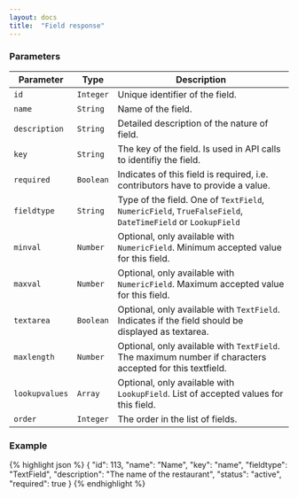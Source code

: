 ```yaml
---
layout: docs
title:  "Field response"
---
```


### Parameters

Parameter           | Type        | Description
--------------------|-------------|-----------------------------------------------
`id`                | `Integer`   | Unique identifier of the field.
`name`              | `String`    | Name of the field.
`description`       | `String`    | Detailed description of the nature of field.
`key`               | `String`    | The key of the field. Is used in API calls to identifiy the field.
`required`          | `Boolean`   | Indicates of this field is required, i.e. contributors have to provide a value.
`fieldtype`         | `String`    | Type of the field. One of `TextField`, `NumericField`, `TrueFalseField`, `DateTimeField` or `LookupField`
`minval`            | `Number`    | Optional, only available with `NumericField`. Minimum accepted value for this field.
`maxval`            | `Number`    | Optional, only available with `NumericField`. Maximum accepted value for this field.
`textarea`          | `Boolean`   | Optional, only available with `TextField`. Indicates if the field should be displayed as textarea.
`maxlength`         | `Number`    | Optional, only available with `TextField`. The maximum number if characters accepted for this textfield.
`lookupvalues`      | `Array`     | Optional, only available with `LookupField`. List of accepted values for this field.
`order`             | `Integer`   | The order in the list of fields.

### Example

{% highlight json %}
{
    "id": 113,
    "name": "Name",
    "key": "name",
    "fieldtype": "TextField",
    "description": "The name of the restaurant",
    "status": "active",
    "required": true
}
{% endhighlight %}
